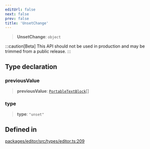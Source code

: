 ```yaml
---
editUrl: false
next: false
prev: false
title: 'UnsetChange'
---
```


> **UnsetChange**: `object`

:::caution[Beta]
This API should not be used in production and may be trimmed from a public release.
:::

## Type declaration

### previousValue

> **previousValue**: [`PortableTextBlock`](/api/index/type-aliases/portabletextblock/)[]

### type

> **type**: `"unset"`

## Defined in

[packages/editor/src/types/editor.ts:209](https://github.com/portabletext/editor/blob/66b5022fc4919e0540c704fbecb8ab8f991c2439/packages/editor/src/types/editor.ts#L209)
